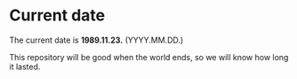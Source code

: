 # Current date

The current date is **1989.11.23.** (YYYY.MM.DD.)

This repository will be good when the world ends, so we will know how long it lasted.